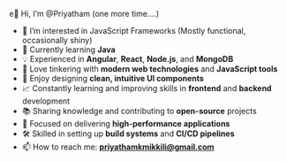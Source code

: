 e👋 Hi, I’m @Priyatham (one more time....)
- 👀 I’m interested in JavaScript Frameworks (Mostly functional, occasionally shiny)  
- 🚀 Currently learning **Java**  
- 💡 Experienced in **Angular**, **React**, **Node.js**, and **MongoDB**  
- 🔧 Love tinkering with **modern web technologies** and **JavaScript tools**  
- 🎨 Enjoy designing **clean, intuitive UI components**  
- 📈 Constantly learning and improving skills in **frontend** and **backend** development  
- 📚 Sharing knowledge and contributing to **open-source** projects  
- 🎯 Focused on delivering **high-performance applications**  
- 🛠 Skilled in setting up **build systems** and **CI/CD pipelines**  
- 📫 How to reach me: **priyathamkmikkili@gmail.com**
